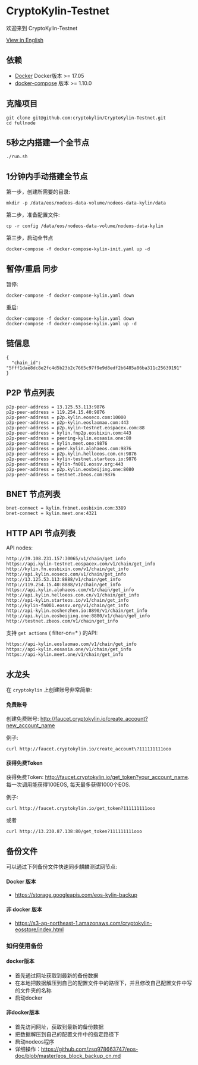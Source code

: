 # CryptoKylin-Testnet

欢迎来到 CryptoKylin-Testnet

[View in English](README.md)

## 依赖

- [Docker](https://docs.docker.com) Docker版本 >= 17.05
- [docker-compose](https://docs.docker.com/compose/) 版本 >= 1.10.0

## 克隆项目

```
git clone git@github.com:cryptokylin/CryptoKylin-Testnet.git
cd fullnode
```

## 5秒之内搭建一个全节点

```
./run.sh
```

## 1分钟内手动搭建全节点

第一步，创建所需要的目录:

```
mkdir -p /data/eos/nodeos-data-volume/nodeos-data-kylin/data
```

第二步，准备配置文件:

```
cp -r config /data/eos/nodeos-data-volume/nodeos-data-kylin
```

第三步，启动全节点

```
docker-compose -f docker-compose-kylin-init.yaml up -d
```

## 暂停/重启 同步

暂停:

```
docker-compose -f docker-compose-kylin.yaml down
```

重启:

```
docker-compose -f docker-compose-kylin.yaml down
docker-compose -f docker-compose-kylin.yaml up -d
```
## 链信息

```
{
  "chain_id": "5fff1dae8dc8e2fc4d5b23b2c7665c97f9e9d8edf2b6485a86ba311c25639191"
}
```

## P2P 节点列表

```
p2p-peer-address = 13.125.53.113:9876
p2p-peer-address = 119.254.15.40:9876
p2p-peer-address = p2p.kylin.eoseco.com:10000
p2p-peer-address = p2p-kylin.eoslaomao.com:443
p2p-peer-address = p2p.kylin-testnet.eospacex.com:88
p2p-peer-address = kylin.fnp2p.eosbixin.com:443
p2p-peer-address = peering-kylin.eosasia.one:80
p2p-peer-address = kylin.meet.one:9876
p2p-peer-address = peer.kylin.alohaeos.com:9876
p2p-peer-address = p2p.kylin.helloeos.com.cn:9876
p2p-peer-address = kylin-testnet.starteos.io:9876
p2p-peer-address = kylin-fn001.eossv.org:443
p2p-peer-address = p2p.kylin.eosbeijing.one:8080
p2p-peer-address = testnet.zbeos.com:9876
```

## BNET 节点列表

```
bnet-connect = kylin.fnbnet.eosbixin.com:3389
bnet-connect = kylin.meet.one:4321
```

## HTTP API 节点列表

API nodes:
```
http://39.108.231.157:30065/v1/chain/get_info
https://api.kylin-testnet.eospacex.com/v1/chain/get_info
http://kylin.fn.eosbixin.com/v1/chain/get_info
http://api.kylin.eoseco.com/v1/chain/get_info
http://13.125.53.113:8888/v1/chain/get_info
http://119.254.15.40:8888/v1/chain/get_info
https://api.kylin.alohaeos.com/v1/chain/get_info
http://api.kylin.helloeos.com.cn/v1/chain/get_info
http://api-kylin.starteos.io/v1/chain/get_info
http://kylin-fn001.eossv.org/v1/chain/get_info
http://api-kylin.eoshenzhen.io:8890/v1/chain/get_info
http://api.kylin.eosbeijing.one:8880/v1/chain/get_info
http://testnet.zbeos.com/v1/chain/get_info
```

支持 `get actions` ( filter-on=* ) 的API:
```
https://api-kylin.eoslaomao.com/v1/chain/get_info
https://api-kylin.eosasia.one/v1/chain/get_info
https://api-kylin.meet.one/v1/chain/get_info
```

## 水龙头

在 `cryptokylin` 上创建账号非常简单:

#### 免费账号
创建免费账号: http://faucet.cryptokylin.io/create_account?new_account_name

例子:
```
curl http://faucet.cryptokylin.io/create_account\?111111111ooo
```

#### 获得免费Token
获得免费Token: http://faucet.cryptokylin.io/get_token?your_account_name. 
每一次调用能获得100EOS, 每天最多获得1000个EOS.

例子:
``` 
curl http://faucet.cryptokylin.io/get_token?111111111ooo
```
或者
```
curl http://13.230.87.138:80/get_token?111111111ooo
```

## 备份文件

可以通过下列备份文件快速同步麒麟测试网节点:

#### Docker 版本

- https://storage.googleapis.com/eos-kylin-backup

#### 非 docker 版本

- https://s3-ap-northeast-1.amazonaws.com/cryptokylin-eosstore/index.html

### 如何使用备份
#### docker版本
- 首先通过网址获取到最新的备份数据
- 在本地把数据解压到自己的配置文件中的路径下，并且修改自己配置文件中写的文件夹的名称
- 启动docker

#### 非docker版本
- 首先访问网址，获取到最新的备份数据  
- 把数据解压到自己的配置文件中的指定路径下
- 启动nodeos程序
- 详细操作：https://github.com/zsq978663747/eos-doc/blob/master/eos_block_backup_cn.md





